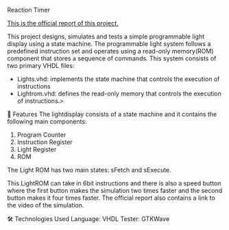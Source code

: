 Reaction Timer

[This is the official report of this project.](https://github.com/tenzytaec26/Reaction-Timer/blob/main/Report_Reaction%20Timer.pdf)


This project designs, simulates and tests a simple programmable light display using a state machine. The programmable light system follows a predefined instruction set and operates using a read-only memory(ROM) component that stores a sequence of commands. This system consists of two primary VHDL files:
* Lights.vhd: implements the state machine that controls the execution of instructions
* Lightrom.vhd: defines the read-only memory that controls the execution of instructions.>


🚀 Features
The lightdisplay consists of a state machine and it contains the following main components: 
1. Program Counter
2. Instruction Register
3. Light Register
4. ROM

The Light ROM has two main states: sFetch and sExecute.

This LightROM can take in 6bit instructions and there is also a speed button where the first button makes the simulation two times faster and the second button makes it four times faster. The official report also contains a link to the video of the simulation. 

🛠️ Technologies Used
Language: VHDL
Tester: GTKWave
